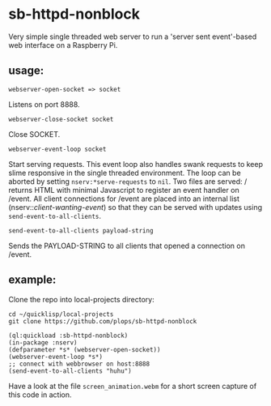 # sb-httpd-nonblock

Very simple single threaded web server to run a 'server sent
event'-based web interface on a Raspberry Pi.


## usage:

```webserver-open-socket => socket```

Listens on port 8888.

```webserver-close-socket socket```

Close SOCKET.

```webserver-event-loop socket```

Start serving requests. This event loop also handles swank requests to
keep slime responsive in the single threaded environment. The loop can
be aborted by setting `nserv:*serve-requests` to `nil`.  Two files are
served: / returns HTML with minimal Javascript to register an event
handler on /event. All client connections for /event are placed into
an internal list (nserv::*client-wanting-event*) so that they can be
served with updates using `send-event-to-all-clients`.


```send-event-to-all-clients payload-string```

Sends the PAYLOAD-STRING to all clients that opened a connection on /event.


## example:

Clone the repo into local-projects directory:
```
cd ~/quicklisp/local-projects
git clone https://github.com/plops/sb-httpd-nonblock
```

```common-lisp
(ql:quickload :sb-httpd-nonblock)
(in-package :nserv)
(defparameter *s* (webserver-open-socket))
(webserver-event-loop *s*)
;; connect with webbrowser on host:8888
(send-event-to-all-clients "huhu")
```

Have a look at the file `screen_animation.webm` for a short screen
capture of this code in action.